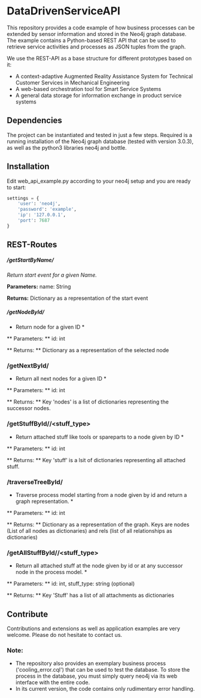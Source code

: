 # DataDrivenServiceAPI

This repository provides a code example of how business processes can be extended by sensor information and stored in the Neo4j graph database. The example contains a Python-based REST API that can be used to retrieve service activities and processes as JSON tuples from the graph.

We use the REST-API as a base structure for different prototypes based on it:

- A context-adaptive Augmented Reality Assistance System for Technical Customer Services in Mechanical Engineering
- A web-based orchestration tool for Smart Service Systems
- A general data storage for information exchange in product service systems

## Dependencies

The project can be instantiated and tested in just a few steps. Required is a running installation of the Neo4j graph database (tested with version 3.0.3), as well as the python3 libraries neo4j and bottle.

## Installation

Edit web_api_example.py according to your neo4j setup and you are ready to start:

```python
settings = {
    'user': 'neo4j',
    'password': 'example',
    'ip': '127.0.0.1',
    'port': 7687
}
```

## REST-Routes

##### /getStartByName/<name>
    
*Return start event for a given Name.*
    
 **Parameters:** name: String

 **Returns:** Dictionary as a representation of the start event
    
##### /getNodeById/<id>

* Return node for a given ID *

** Parameters: ** id: int

** Returns: ** Dictionary as a representation of the selected node

### /getNextById/<id>

* Return all next nodes for a given ID *
    
** Parameters: ** id: int

** Returns: ** Key 'nodes' is a list of dictionaries representing the successor nodes.

### /getStuffById/<id>/<stuff_type>
    
* Return attached stuff like tools or spareparts to a node given by ID *   
    
** Parameters: ** id: int
    
** Returns: ** Key 'stuff' is a lsit of dictionaries representing all attached stuff.

### /traverseTreeById/<id>

* Traverse process model starting from a node given by id and return a graph representation. *

** Parameters: ** id: int

** Returns: ** Dictionary as a representation of the graph. Keys are nodes (List of all nodes as dictionaries) and rels (list of all relationships as dictionaries)

### /getAllStuffById/<id>/<stuff_type>
    
* Return all attached stuff at the node given by id or at any successor node in the process model. *
    
** Parameters: ** id: int, stuff_type: string (optional)

** Returns: ** Key 'Stuff' has a list of all attachments as dictionaries

## Contribute

Contributions and extensions as well as application examples are very welcome. Please do not hesitate to contact us.

### Note:
- The repository also provides an exemplary business process ('cooling_error.cql') that can be used to test the database. To store the process in the database, you must simply query neo4j via its web interface with the entire code.
- In its current version, the code contains only rudimentary error handling.
